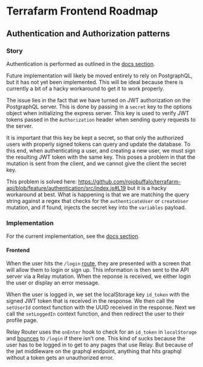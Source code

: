 # Terrafarm Frontend Roadmap

## Authentication and Authorization patterns

### Story
Authentication is performed as outlined in the [docs section](https://github.com/rojobuffalo/terrafarm-frontend/tree/dev/NOTES/DOCS/AUTHENTICATION.md).

Future implementation will likely be moved entirely to rely on PostgraphQL,
but it has not yet been implemented. This will be ideal because there is
currently a bit of a hacky workaround to get it to work properly.

The issue lies in the fact that we have turned on JWT authorization on the
PostgraphQL server. This is done by passing in a `secret` key to the options
object when initializing the express server. This key is used to verify JWT
tokens passed in the `Authorization` header when sending query requests to the
server.

It is important that this key be kept a secret, so that only the authorized
users with properly signed tokens can query and update the database. To this
end, when authenticating a user, and creating a new user, we must sign the
resulting JWT token with the same key. This poses a problem in that the
mutation is sent from the client, and we cannot give the client the secret key.

This problem is solved here: https://github.com/rojobuffalo/terrafarm-api/blob/feature/authentication/src/index.js#L19
but it is a hacky workaround at best. What is happening is that we are matching
the query string against a regex that checks for the `authenticateUser` or
`createUser` mutation, and if found, injects the secret key into the `variables`
payload.

### Implementation
For the current implementation, see the [docs section](https://github.com/rojobuffalo/terrafarm-frontend/tree/dev/NOTES/DOCS/AUTHENTICATION.md).

#### Frontend
When the user hits the `/login` [route][1], they are presented with a screen that will allow them to login or sign up. This information is then sent to the API server via a Relay mutation. When the reponse is received, we either login the user or display an error message.

When the user is logged in, we set the localStorage key `id_token` with the signed JWT token that is received in the response. We then call the `setUserId` context function with the UUID received in the response. Next we call the `setLoggedIn` context function, and then redirect the user to their profile page.

[1]: /src/frontend/login/LoginPage.js

Relay Router uses the `onEnter` hook to check for an `id_token` in `localStorage` and [bounces][2] to `/login` if there isn’t one. This kind of sucks because the user has to be logged in to get to any pages that use Relay. But because of the jwt middleware on the graphql endpoint, anything that hits graphql without a token gets an unauthorized error.

[2]: /src/frontend/index.js#L32
